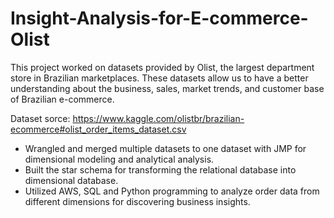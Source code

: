 # Insight-Analysis-for-E-commerce-Olist
This project worked on datasets provided by Olist, the largest department store in Brazilian marketplaces. These datasets allow us to have a better understanding about the business, sales, market trends, and customer base of Brazilian e-commerce.  

Dataset sorce: https://www.kaggle.com/olistbr/brazilian-ecommerce#olist_order_items_dataset.csv

- Wrangled and merged multiple datasets to one dataset with JMP for dimensional modeling and analytical analysis.
- Built the star schema for transforming the relational database into dimensional database.
- Utilized AWS, SQL and Python programming to analyze order data from different dimensions for discovering business insights.
